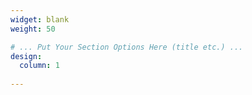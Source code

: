 ```yaml
---
widget: blank
weight: 50

# ... Put Your Section Options Here (title etc.) ...
design:
  column: 1
       
---
```

